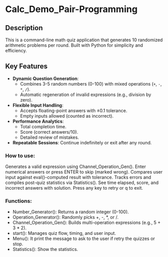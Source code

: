 # Calc_Demo_Pair-Programming

## Description  
This is a command-line math quiz application that generates 10 randomized arithmetic problems per round. Built with Python for simplicity and efficiency.

## Key Features  
- **Dynamic Question Generation**:  
  - Combines 3-5 random numbers (0-100) with mixed operations (`+`, `-`, `*`, `/`).
  - Automatic regeneration of invalid expressions (e.g., division by zero).  
- **Flexible Input Handling**:  
  - Accepts floating-point answers with ±0.1 tolerance.  
  - Empty inputs allowed (counted as incorrect).  
- **Performance Analytics**:  
  - Total completion time.  
  - Score (correct answers/10).  
  - Detailed review of mistakes.  
- **Repeatable Sessions**: Continue indefinitely or exit after any round.

### How to use:
Generates a valid expression using Channel_Operation_Gen().
Enter numerical answers or press ENTER to skip (marked wrong).
Compares user input against eval()-computed result with tolerance.
Tracks errors and compiles post-quiz statistics via Statistics().
See time elapsed, score, and incorrect answers with solution.
Press any key to retry or q to exit.


### Functions: 
- Number_Generator(): Returns a random integer (0-100).
- Operation_Generator(): Randomly picks +, -, *, or /.
- Channel_Operation_Gen(): Builds multi-operation expressions (e.g., 5 + 3 * 2).
- start(): Manages quiz flow, timing, and user input.
- Menu(): It print the message to ask to the user if retry the quizzes or stop.
- Statistics(): Show the statistics.
